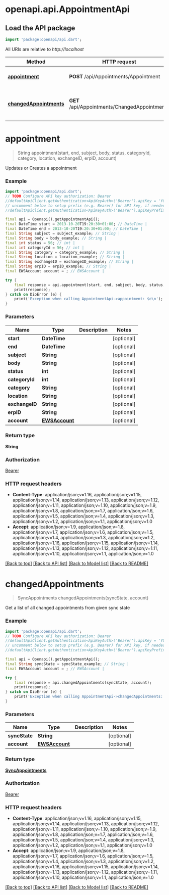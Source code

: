 # openapi.api.AppointmentApi

## Load the API package
```dart
import 'package:openapi/api.dart';
```

All URIs are relative to *http://localhost*

Method | HTTP request | Description
------------- | ------------- | -------------
[**appointment**](AppointmentApi.md#appointment) | **POST** /api/Appointments/Appointment | Updates or Creates a appointment
[**changedAppointments**](AppointmentApi.md#changedappointments) | **GET** /api/Appointments/ChangedAppointments | Get a list of all changed appointments from given sync state


# **appointment**
> String appointment(start, end, subject, body, status, categoryId, category, location, exchangeID, erpID, account)

Updates or Creates a appointment

### Example
```dart
import 'package:openapi/api.dart';
// TODO Configure API key authorization: Bearer
//defaultApiClient.getAuthentication<ApiKeyAuth>('Bearer').apiKey = 'YOUR_API_KEY';
// uncomment below to setup prefix (e.g. Bearer) for API key, if needed
//defaultApiClient.getAuthentication<ApiKeyAuth>('Bearer').apiKeyPrefix = 'Bearer';

final api = Openapi().getAppointmentApi();
final DateTime start = 2013-10-20T19:20:30+01:00; // DateTime | 
final DateTime end = 2013-10-20T19:20:30+01:00; // DateTime | 
final String subject = subject_example; // String | 
final String body = body_example; // String | 
final int status = 56; // int | 
final int categoryId = 56; // int | 
final String category = category_example; // String | 
final String location = location_example; // String | 
final String exchangeID = exchangeID_example; // String | 
final String erpID = erpID_example; // String | 
final EWSAccount account = ; // EWSAccount | 

try {
    final response = api.appointment(start, end, subject, body, status, categoryId, category, location, exchangeID, erpID, account);
    print(response);
} catch on DioError (e) {
    print('Exception when calling AppointmentApi->appointment: $e\n');
}
```

### Parameters

Name | Type | Description  | Notes
------------- | ------------- | ------------- | -------------
 **start** | **DateTime**|  | [optional] 
 **end** | **DateTime**|  | [optional] 
 **subject** | **String**|  | [optional] 
 **body** | **String**|  | [optional] 
 **status** | **int**|  | [optional] 
 **categoryId** | **int**|  | [optional] 
 **category** | **String**|  | [optional] 
 **location** | **String**|  | [optional] 
 **exchangeID** | **String**|  | [optional] 
 **erpID** | **String**|  | [optional] 
 **account** | [**EWSAccount**](EWSAccount.md)|  | [optional] 

### Return type

**String**

### Authorization

[Bearer](../README.md#Bearer)

### HTTP request headers

 - **Content-Type**: application/json;v=1.16, application/json;v=1.15, application/json;v=1.14, application/json;v=1.13, application/json;v=1.12, application/json;v=1.11, application/json;v=1.10, application/json;v=1.9, application/json;v=1.8, application/json;v=1.7, application/json;v=1.6, application/json;v=1.5, application/json;v=1.4, application/json;v=1.3, application/json;v=1.2, application/json;v=1.1, application/json;v=1.0
 - **Accept**: application/json;v=1.9, application/json;v=1.8, application/json;v=1.7, application/json;v=1.6, application/json;v=1.5, application/json;v=1.4, application/json;v=1.3, application/json;v=1.2, application/json;v=1.16, application/json;v=1.15, application/json;v=1.14, application/json;v=1.13, application/json;v=1.12, application/json;v=1.11, application/json;v=1.10, application/json;v=1.1, application/json;v=1.0

[[Back to top]](#) [[Back to API list]](../README.md#documentation-for-api-endpoints) [[Back to Model list]](../README.md#documentation-for-models) [[Back to README]](../README.md)

# **changedAppointments**
> SyncAppointments changedAppointments(syncState, account)

Get a list of all changed appointments from given sync state

### Example
```dart
import 'package:openapi/api.dart';
// TODO Configure API key authorization: Bearer
//defaultApiClient.getAuthentication<ApiKeyAuth>('Bearer').apiKey = 'YOUR_API_KEY';
// uncomment below to setup prefix (e.g. Bearer) for API key, if needed
//defaultApiClient.getAuthentication<ApiKeyAuth>('Bearer').apiKeyPrefix = 'Bearer';

final api = Openapi().getAppointmentApi();
final String syncState = syncState_example; // String | 
final EWSAccount account = ; // EWSAccount | 

try {
    final response = api.changedAppointments(syncState, account);
    print(response);
} catch on DioError (e) {
    print('Exception when calling AppointmentApi->changedAppointments: $e\n');
}
```

### Parameters

Name | Type | Description  | Notes
------------- | ------------- | ------------- | -------------
 **syncState** | **String**|  | [optional] 
 **account** | [**EWSAccount**](EWSAccount.md)|  | [optional] 

### Return type

[**SyncAppointments**](SyncAppointments.md)

### Authorization

[Bearer](../README.md#Bearer)

### HTTP request headers

 - **Content-Type**: application/json;v=1.16, application/json;v=1.15, application/json;v=1.14, application/json;v=1.13, application/json;v=1.12, application/json;v=1.11, application/json;v=1.10, application/json;v=1.9, application/json;v=1.8, application/json;v=1.7, application/json;v=1.6, application/json;v=1.5, application/json;v=1.4, application/json;v=1.3, application/json;v=1.2, application/json;v=1.1, application/json;v=1.0
 - **Accept**: application/json;v=1.9, application/json;v=1.8, application/json;v=1.7, application/json;v=1.6, application/json;v=1.5, application/json;v=1.4, application/json;v=1.3, application/json;v=1.2, application/json;v=1.16, application/json;v=1.15, application/json;v=1.14, application/json;v=1.13, application/json;v=1.12, application/json;v=1.11, application/json;v=1.10, application/json;v=1.1, application/json;v=1.0

[[Back to top]](#) [[Back to API list]](../README.md#documentation-for-api-endpoints) [[Back to Model list]](../README.md#documentation-for-models) [[Back to README]](../README.md)

